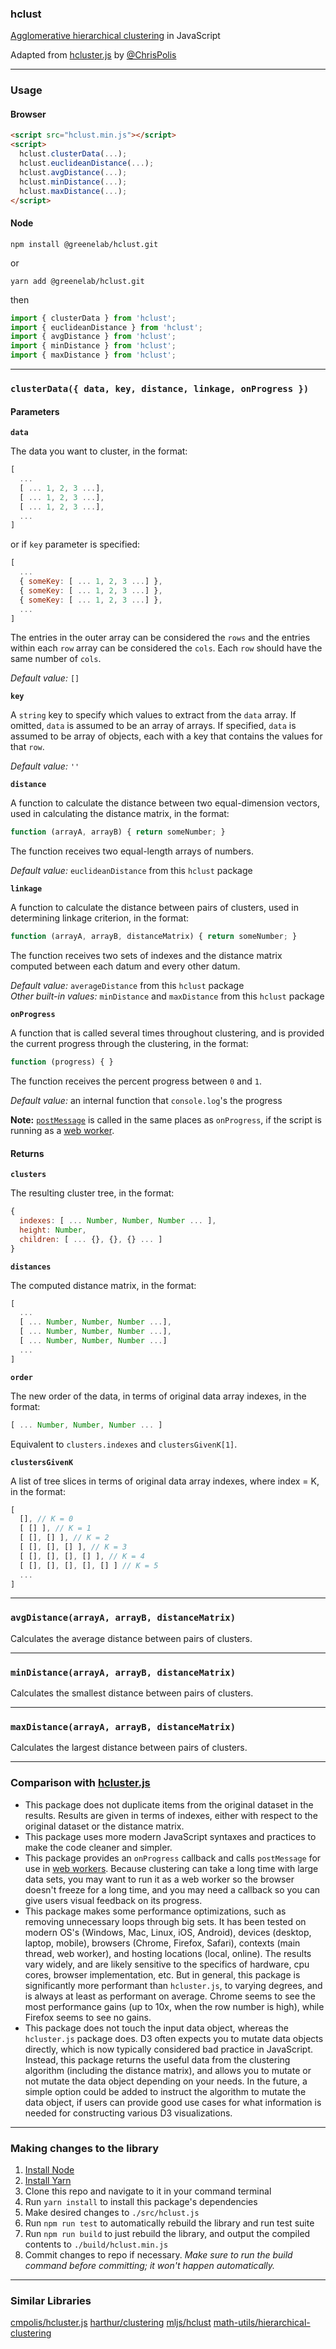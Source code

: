 ### hclust
[Agglomerative hierarchical clustering](https://en.wikipedia.org/wiki/Hierarchical_clustering) in JavaScript

Adapted from [hcluster.js](https://github.com/cmpolis/hcluster.js) by [@ChrisPolis](https://twitter.com/chrispolis)

---

### Usage

#### Browser

```html
<script src="hclust.min.js"></script>
<script>
  hclust.clusterData(...);
  hclust.euclideanDistance(...);
  hclust.avgDistance(...);
  hclust.minDistance(...);
  hclust.maxDistance(...);
</script>
```

#### Node

`npm install @greenelab/hclust.git`

or

`yarn add @greenelab/hclust.git`

then 

```javascript
import { clusterData } from 'hclust';
import { euclideanDistance } from 'hclust';
import { avgDistance } from 'hclust';
import { minDistance } from 'hclust';
import { maxDistance } from 'hclust';
```

---

### `clusterData({ data, key, distance, linkage, onProgress })`

#### Parameters

**`data`**

The data you want to cluster, in the format:

```javascript
[
  ...
  [ ... 1, 2, 3 ...],
  [ ... 1, 2, 3 ...],
  [ ... 1, 2, 3 ...],
  ...
]
```

or if `key` parameter is specified:

```javascript
[
  ...
  { someKey: [ ... 1, 2, 3 ...] },
  { someKey: [ ... 1, 2, 3 ...] },
  { someKey: [ ... 1, 2, 3 ...] },
  ...
]
```

The entries in the outer array can be considered the `rows` and the entries within each `row` array can be considered the `cols`.
Each `row` should have the same number of `cols`.

*Default value:* `[]`

**`key`**

A `string` key to specify which values to extract from the `data` array.
If omitted, `data` is assumed to be an array of arrays.
If specified, `data` is assumed to be array of objects, each with a key that contains the values for that `row`.

*Default value:* `''`

**`distance`**

A function to calculate the distance between two equal-dimension vectors, used in calculating the distance matrix, in the format:

```javascript
function (arrayA, arrayB) { return someNumber; }
```

The function receives two equal-length arrays of numbers.

*Default value:* `euclideanDistance` from this `hclust` package

**`linkage`**

A function to calculate the distance between pairs of clusters, used in determining linkage criterion, in the format:

```javascript
function (arrayA, arrayB, distanceMatrix) { return someNumber; }
```

The function receives two sets of indexes and the distance matrix computed between each datum and every other datum.

*Default value:* `averageDistance` from this `hclust` package  
*Other built-in values:* `minDistance` and `maxDistance` from this `hclust` package

**`onProgress`**

A function that is called several times throughout clustering, and is provided the current progress through the clustering, in the format:

```javascript
function (progress) { }
```

The function receives the percent progress between `0` and `1`.

*Default value:* an internal function that `console.log`'s the progress

**Note:** [`postMessage`](https://developer.mozilla.org/en-US/docs/Web/API/Worker/postMessage) is called in the same places as `onProgress`, if the script is running as a [web worker](https://developer.mozilla.org/en-US/docs/Web/API/Web_Workers_API/Using_web_workers).

#### Returns

**`clusters`**

The resulting cluster tree, in the format:

```javascript
{
  indexes: [ ... Number, Number, Number ... ],
  height: Number,
  children: [ ... {}, {}, {} ... ]
}

```

**`distances`**

The computed distance matrix, in the format:

```javascript
[
  ...
  [ ... Number, Number, Number ...],
  [ ... Number, Number, Number ...],
  [ ... Number, Number, Number ...]
  ...
]
```

**`order`**

The new order of the data, in terms of original data array indexes, in the format:

```javascript
[ ... Number, Number, Number ... ]
```

Equivalent to `clusters.indexes` and `clustersGivenK[1]`.

**`clustersGivenK`** 

A list of tree slices in terms of original data array indexes, where index = K, in the format:

```javascript
[
  [], // K = 0
  [ [] ], // K = 1
  [ [], [] ], // K = 2
  [ [], [], [] ], // K = 3
  [ [], [], [], [] ], // K = 4
  [ [], [], [], [], [] ] // K = 5
  ...
]
```

---

### `avgDistance(arrayA, arrayB, distanceMatrix)`

Calculates the average distance between pairs of clusters.

---

### `minDistance(arrayA, arrayB, distanceMatrix)`

Calculates the smallest distance between pairs of clusters.

---

### `maxDistance(arrayA, arrayB, distanceMatrix)`

Calculates the largest distance between pairs of clusters.

---

### Comparison with [hcluster.js](https://github.com/cmpolis/hcluster.js)

- This package does not duplicate items from the original dataset in the results.
Results are given in terms of indexes, either with respect to the original dataset or the distance matrix.
- This package uses more modern JavaScript syntaxes and practices to make the code cleaner and simpler.
- This package provides an `onProgress` callback and calls `postMessage` for use in [web workers](https://developer.mozilla.org/en-US/docs/Web/API/Web_Workers_API/Using_web_workers).
Because clustering can take a long time with large data sets,
you may want to run it as a web worker so the browser doesn't freeze for a long time, and you may need a callback so you can give users visual feedback on its progress.
- This package makes some performance optimizations, such as removing unnecessary loops through big sets.
It has been tested on modern OS's (Windows, Mac, Linux, iOS, Android), devices (desktop, laptop, mobile), browsers (Chrome, Firefox, Safari), contexts (main thread, web worker), and hosting locations (local, online).
The results vary widely, and are likely sensitive to the specifics of hardware, cpu cores, browser implementation, etc.
But in general, this package is significantly more performant than `hcluster.js`, to varying degrees, and is always at least as performant on average.
Chrome seems to see the most performance gains (up to 10x, when the row number is high), while Firefox seems to see no gains.
- This package does not touch the input data object, whereas the `hcluster.js` package does.
D3 often expects you to mutate data objects directly, which is now typically considered bad practice in JavaScript.
Instead, this package returns the useful data from the clustering algorithm (including the distance matrix), and allows you to mutate or not mutate the data object depending on your needs.
In the future, a simple option could be added to instruct the algorithm to mutate the data object, if users can provide good use cases for what information is needed for constructing various D3 visualizations.

---

### Making changes to the library

1. [Install Node](https://nodejs.org/en/download/)
2. [Install Yarn](https://classic.yarnpkg.com/en/docs/install)
3. Clone this repo and navigate to it in your command terminal
4. Run `yarn install` to install this package's dependencies
5. Make desired changes to `./src/hclust.js`
6. Run `npm run test` to automatically rebuild the library and run test suite
7. Run `npm run build` to just rebuild the library, and output the compiled contents to `./build/hclust.min.js`
8. Commit changes to repo if necessary. *Make sure to run the build command before committing; it won't happen automatically.*

---

### Similar Libraries

[cmpolis/hcluster.js](https://github.com/cmpolis/hcluster.js)
[harthur/clustering](https://github.com/harthur/clustering)
[mljs/hclust](https://github.com/mljs/hclust)
[math-utils/hierarchical-clustering](https://github.com/math-utils/hierarchical-clustering)
